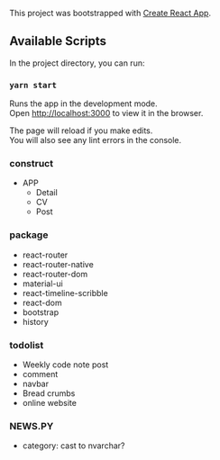 This project was bootstrapped with [Create React App](https://github.com/facebook/create-react-app).

## Available Scripts

In the project directory, you can run:

### `yarn start`

Runs the app in the development mode.<br />
Open [http://localhost:3000](http://localhost:3000) to view it in the browser.

The page will reload if you make edits.<br />
You will also see any lint errors in the console.

### construct

* APP
    * Detail
    * CV
    * Post

### package
* react-router
* react-router-native
* react-router-dom
* material-ui
* react-timeline-scribble
* react-dom
* bootstrap
* history

### todolist
* Weekly code note post
* comment
* navbar
* Bread crumbs
* online website

### NEWS.PY
* category: cast to nvarchar?
